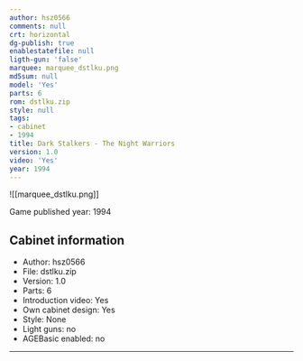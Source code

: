 ```yaml
---
author: hsz0566
comments: null
crt: horizontal
dg-publish: true
enablestatefile: null
ligth-gun: 'false'
marquee: marquee_dstlku.png
md5sum: null
model: 'Yes'
parts: 6
rom: dstlku.zip
style: null
tags:
- cabinet
- 1994
title: Dark Stalkers - The Night Warriors
version: 1.0
video: 'Yes'
year: 1994
---
```


![[marquee_dstlku.png]]

Game published year: 1994

## Cabinet information

- Author: hsz0566
- File: dstlku.zip
- Version: 1.0
- Parts: 6
- Introduction video: Yes
- Own cabinet design: Yes
- Style: None
- Light guns: no
- AGEBasic enabled: no

---
